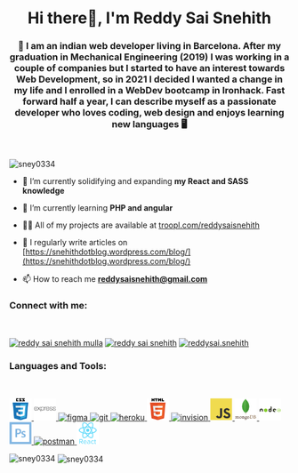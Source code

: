 <h1 align="center">Hi there👋, I'm Reddy Sai Snehith</h1>
<h3 align="center">🧬 I am an indian web developer living in Barcelona. After my graduation in Mechanical Engineering (2019) I was working in a couple of companies but I started to have an interest towards Web Development, so in 2021 I decided I wanted a change in my life and I enrolled in a WebDev bootcamp in Ironhack. Fast forward half a year, I can describe myself as a passionate developer who loves coding, web design and enjoys learning new languages 🖥️</h3>
<br>

<p align="left"> <img src="https://komarev.com/ghpvc/?username=sney0334&label=Profile%20views&color=0e75b6&style=flat" alt="sney0334" /> </p>



- 🔭 I’m currently solidifying and expanding **my React and SASS knowledge**

- 🌱 I’m currently learning **PHP and angular**

- 👨‍💻 All of my projects are available at [troopl.com/reddysaisnehith](troopl.com/reddysaisnehith)

- 📝 I regularly write articles on [https://snehithdotblog.wordpress.com/blog/](https://snehithdotblog.wordpress.com/blog/)

- 📫 How to reach me **reddysaisnehith@gmail.com**

<h3 align="left">Connect with me:</h3>
<br>
<p align="left">
<a href="https://linkedin.com/in/reddy sai snehith mulla" target="blank"><img align="center" src="https://raw.githubusercontent.com/rahuldkjain/github-profile-readme-generator/master/src/images/icons/Social/linked-in-alt.svg" alt="reddy sai snehith mulla" height="30" width="40" /></a>
<a href="https://fb.com/reddy sai snehith" target="blank"><img align="center" src="https://raw.githubusercontent.com/rahuldkjain/github-profile-readme-generator/master/src/images/icons/Social/facebook.svg" alt="reddy sai snehith" height="30" width="40" /></a>
<a href="https://instagram.com/reddysai.snehith" target="blank"><img align="center" src="https://raw.githubusercontent.com/rahuldkjain/github-profile-readme-generator/master/src/images/icons/Social/instagram.svg" alt="reddysai.snehith" height="30" width="40" /></a>
</p>

<h3 align="left">Languages and Tools:</h3>
<br>
<p align="left"> <a href="https://www.w3schools.com/css/" target="_blank" rel="noreferrer"> <img src="https://raw.githubusercontent.com/devicons/devicon/master/icons/css3/css3-original-wordmark.svg" alt="css3" width="40" height="40"/> </a> <a href="https://expressjs.com" target="_blank" rel="noreferrer"> <img src="https://raw.githubusercontent.com/devicons/devicon/master/icons/express/express-original-wordmark.svg" alt="express" width="40" height="40"/> </a> <a href="https://www.figma.com/" target="_blank" rel="noreferrer"> <img src="https://www.vectorlogo.zone/logos/figma/figma-icon.svg" alt="figma" width="40" height="40"/> </a> <a href="https://git-scm.com/" target="_blank" rel="noreferrer"> <img src="https://www.vectorlogo.zone/logos/git-scm/git-scm-icon.svg" alt="git" width="40" height="40"/> </a> <a href="https://heroku.com" target="_blank" rel="noreferrer"> <img src="https://www.vectorlogo.zone/logos/heroku/heroku-icon.svg" alt="heroku" width="40" height="40"/> </a> <a href="https://www.w3.org/html/" target="_blank" rel="noreferrer"> <img src="https://raw.githubusercontent.com/devicons/devicon/master/icons/html5/html5-original-wordmark.svg" alt="html5" width="40" height="40"/> </a> <a href="https://www.invisionapp.com/" target="_blank" rel="noreferrer"> <img src="https://www.vectorlogo.zone/logos/invisionapp/invisionapp-icon.svg" alt="invision" width="40" height="40"/> </a> <a href="https://developer.mozilla.org/en-US/docs/Web/JavaScript" target="_blank" rel="noreferrer"> <img src="https://raw.githubusercontent.com/devicons/devicon/master/icons/javascript/javascript-original.svg" alt="javascript" width="40" height="40"/> </a> <a href="https://www.mongodb.com/" target="_blank" rel="noreferrer"> <img src="https://raw.githubusercontent.com/devicons/devicon/master/icons/mongodb/mongodb-original-wordmark.svg" alt="mongodb" width="40" height="40"/> </a> <a href="https://nodejs.org" target="_blank" rel="noreferrer"> <img src="https://raw.githubusercontent.com/devicons/devicon/master/icons/nodejs/nodejs-original-wordmark.svg" alt="nodejs" width="40" height="40"/> </a> <a href="https://www.photoshop.com/en" target="_blank" rel="noreferrer"> <img src="https://raw.githubusercontent.com/devicons/devicon/master/icons/photoshop/photoshop-line.svg" alt="photoshop" width="40" height="40"/> </a> <a href="https://postman.com" target="_blank" rel="noreferrer"> <img src="https://www.vectorlogo.zone/logos/getpostman/getpostman-icon.svg" alt="postman" width="40" height="40"/> </a> <a href="https://reactjs.org/" target="_blank" rel="noreferrer"> <img src="https://raw.githubusercontent.com/devicons/devicon/master/icons/react/react-original-wordmark.svg" alt="react" width="40" height="40"/> </a> </p>

<p><img align="left" src="https://github-readme-stats.vercel.app/api/top-langs?username=sney0334&theme=radical" alt="sney0334" /></p>

<p>&nbsp;<img align="center" src="https://github-readme-stats.vercel.app/api?username=sney0334&theme=radical" alt="sney0334" /></p>
